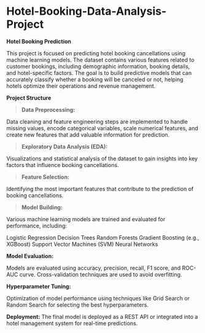 
# Hotel-Booking-Data-Analysis-Project
**Hotel Booking Prediction**

This project is focused on predicting hotel booking cancellations using machine learning models. The dataset contains various features related to customer bookings, including demographic information, booking details, and hotel-specific factors. The goal is to build predictive models that can accurately classify whether a booking will be canceled or not, helping hotels optimize their operations and revenue management.

**Project Structure**

>**Data Preprocessing:**

Data cleaning and feature engineering steps are implemented to handle missing values, encode categorical variables, scale numerical features, and create new features that add valuable information for prediction.


>**Exploratory Data Analysis (EDA):**
>
Visualizations and statistical analysis of the dataset to gain insights into key factors that influence booking cancellations.


>**Feature Selection:**
>
Identifying the most important features that contribute to the prediction of booking cancellations.


>**Model Building:**
>
Various machine learning models are trained and evaluated for performance, including:


Logistic Regression
Decision Trees
Random Forests
Gradient Boosting (e.g., XGBoost)
Support Vector Machines (SVM)
Neural Networks

**Model Evaluation:**

Models are evaluated using accuracy, precision, recall, F1 score, and ROC-AUC curve. Cross-validation techniques are used to avoid overfitting.

**Hyperparameter Tuning:**

Optimization of model performance using techniques like Grid Search or Random Search for selecting the best hyperparameters.

**Deployment:**
The final model is deployed as a REST API or integrated into a hotel management system for real-time predictions.
